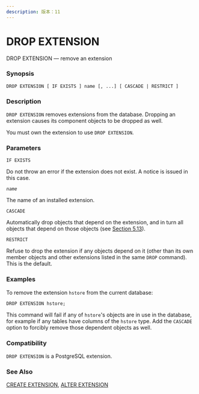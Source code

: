```yaml
---
description: 版本：11
---
```


# DROP EXTENSION

DROP EXTENSION — remove an extension

### Synopsis

```text
DROP EXTENSION [ IF EXISTS ] name [, ...] [ CASCADE | RESTRICT ]
```

### Description

`DROP EXTENSION` removes extensions from the database. Dropping an extension causes its component objects to be dropped as well.

You must own the extension to use `DROP EXTENSION`.

### Parameters

`IF EXISTS`

Do not throw an error if the extension does not exist. A notice is issued in this case.

_`name`_

The name of an installed extension.

`CASCADE`

Automatically drop objects that depend on the extension, and in turn all objects that depend on those objects \(see [Section 5.13](https://www.postgresql.org/docs/11/ddl-depend.html)\).

`RESTRICT`

Refuse to drop the extension if any objects depend on it \(other than its own member objects and other extensions listed in the same `DROP` command\). This is the default.

### Examples

To remove the extension `hstore` from the current database:

```text
DROP EXTENSION hstore;
```

This command will fail if any of `hstore`'s objects are in use in the database, for example if any tables have columns of the `hstore` type. Add the `CASCADE` option to forcibly remove those dependent objects as well.

### Compatibility

`DROP EXTENSION` is a PostgreSQL extension.

### See Also

[CREATE EXTENSION](create-extension.md), [ALTER EXTENSION](alter-extension.md)

